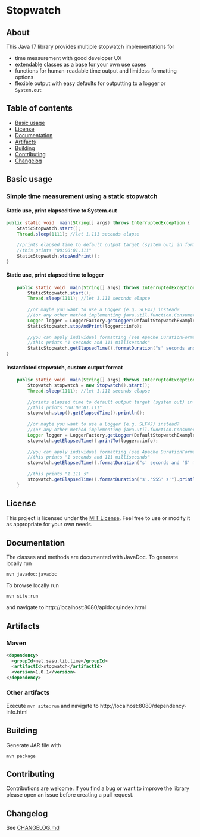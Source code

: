 # Stopwatch

## About
This Java 17 library provides multiple stopwatch implementations for

- time measurement with good developer UX
- extendable classes as a base for your own use cases
- functions for human-readable time output and limitless formatting options
- flexible output with easy defaults for outputting to a logger or `System.out`

## Table of contents

- [Basic usage](#basic-usage)
- [License](#license)
- [Documentation](#documentation)
- [Artifacts](#artifacts)
- [Building](#building)
- [Contributing](#contributing)
- [Changelog](#changelog)

## Basic usage

### Simple time measurement using a static stopwatch

#### Static use, print elapsed time to System.out
```java
public static void  main(String[] args) throws InterruptedException {
    StaticStopwatch.start();
    Thread.sleep(1111); //let 1.111 seconds elapse

    //prints elapsed time to default output target (system out) in format HH:mm:ss.SSS
    //this prints "00:00:01.111"
    StaticStopwatch.stopAndPrint();
}
```

#### Static use, print elapsed time to logger
```java
    public static void  main(String[] args) throws InterruptedException {
        StaticStopwatch.start();
        Thread.sleep(1111); //let 1.111 seconds elapse
        
        //or maybe you want to use a Logger (e.g. SLF4J) instead?
        //(or any other method implementing java.util.function.Consumer<String>)
        Logger logger = LoggerFactory.getLogger(DefaultStopwatchExample.class);
        StaticStopwatch.stopAndPrint(logger::info);
        
        //you can apply individual formatting (see Apache DurationFormatUtils for syntax)
        //this prints "1 seconds and 111 milliseconds"
        StaticStopwatch.getElapsedTime().formatDuration("s' seconds and 'S' milliseconds'").println();
}
```

#### Instantiated stopwatch, custom output format
```java
	public static void  main(String[] args) throws InterruptedException {
        Stopwatch stopwatch = new Stopwatch().start();
        Thread.sleep(1111); //let 1.111 seconds elapse
    
        //prints elapsed time to default output target (system out) in format HH:mm:ss.SSS
        //this prints "00:00:01.111"
        stopwatch.stop().getElapsedTime().println();
    
        //or maybe you want to use a Logger (e.g. SLF4J) instead?
        //(or any other method implementing java.util.function.Consumer<String>)
        Logger logger = LoggerFactory.getLogger(DefaultStopwatchExample.class);
        stopwatch.getElapsedTime().printTo(logger::info);
    
        //you can apply individual formatting (see Apache DurationFormatUtils for syntax)
        //this prints "1 seconds and 111 milliseconds"
        stopwatch.getElapsedTime().formatDuration("s' seconds and 'S' milliseconds'").println();
    
        //this prints "1.111 s"
        stopwatch.getElapsedTime().formatDuration("s'.'SSS' s'").println();
    }
```

## License

This project is licensed under the [MIT License](LICENSE). Feel free to use or modify it as appropriate for your own needs.

## Documentation

The classes and methods are documented with JavaDoc. To generate locally run
```shell
mvn javadoc:javadoc
```
To browse locally run
```shell
mvn site:run
```
and navigate to http://localhost:8080/apidocs/index.html

## Artifacts

### Maven

```xml
<dependency>
  <groupId>net.sasu.lib.time</groupId>
  <artifactId>stopwatch</artifactId>
  <version>1.0.1</version>
</dependency>
```

### Other artifacts

Execute `mvn site:run` and navigate to http://localhost:8080/dependency-info.html

## Building

Generate JAR file with
```shell
mvn package
```

## Contributing

Contributions are welcome. If you find a bug or want to improve the library please open an issue before creating a pull request.

## Changelog

See [CHANGELOG.md](CHANGELOG.md)
